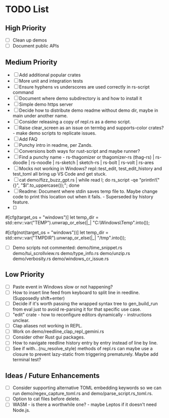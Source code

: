 # TODO List

## High Priority
- [ ]  Clean up demos
- [ ]  Document public APIs

## Medium Priority
- [ ]  Add additional popular crates
- [ ]  More unit and integration tests
- [ ]  Ensure hyphens vs underscores are used correctly in rs-script command
- [ ]  Document where demo subdirectory is and how to install it
- [ ]  Simple demo https server
- [ ]  Decide how to distribute demo readme without demo dir, maybe in main under another name.
- [ ]  Consider releasing a copy of repl.rs as a demo script.
- [ ]  Raise clear_screen as an issue on termbg and supports-color crates?
       - make demo scripts to replicate issues.
- [ ]  Add FAQ
- [ ]  Punchy intro in readme, per Zands.
- [ ]  Conversions both ways for rust-script and maybe runner?
- [ ]  Find a punchy name - rs-thagomizer or thagomizer-rs (thag-rs) | rs-doodle | rs-noodle | rs-sketch | sketch-rs | rs-bolt | rs-volt | rs-ares
- [ ]  Mocks not working in Windows? repl::test_edit, test_edit_history and test_toml all bring up VS Code and get stuck.
- [ ]  cat demo/fizz_buzz_gpt.rs | while read l; do rs_script -qe "println!(\"{}\", \"$l\".to_uppercase());"; done
- [ ]  Readme: Document where stdin saves temp file to. Maybe change code to print this location out when it fails. - Superseded by history feature.
- [ ]
#[cfg(target_os = "windows")]
let temp_dir = std::env::var("TEMP").unwrap_or_else(|_| "C:\\Windows\\Temp".into());

#[cfg(not(target_os = "windows"))]
let temp_dir = std::env::var("TMPDIR").unwrap_or_else(|_| "/tmp".into());

- [ ]  Demo scripts not commented:
demo/time_snippet.rs
demo/tui_scrollview.rs
demo/type_info.rs
demo/unzip.rs
demo/verbosity.rs
demo/windows_cr_issue.rs

## Low Priority
- [ ]  Paste event in Windows slow or not happening?
- [ ]  How to insert line feed from keyboard to split line in reedline. (Supposedly shift+enter)
- [ ]  Decide if it's worth passing the wrapped syntax tree to gen_build_run from eval just to avoid re-parsing it for that specific use case.
- [ ]  "edit" crate - how to reconfigure editors dynamically - instructions unclear.
- [ ]  Clap aliases not working in REPL.
- [ ]  Work on demo/reedline_clap_repl_gemini.rs
- [ ]  Consider other Rust gui packages.
- [ ]  How to navigate reedline history entry by entry instead of line by line.
- [ ]  See if with...(nu_resolve_style) methods of repl.rs can maybe use a closure to prevent lazy-static from triggering prematurely. Maybe add terminal test?

## Ideas / Future Enhancements
- [ ]  Consider supporting alternative TOML embedding keywords so we can run demo/regex_capture_toml.rs and demo/parse_script.rs_toml.rs.
- [ ]  Option to cat files before delete.
- [ ]  WASM - is there a worthwhile one? - maybe Leptos if it doesn't need Node.js.
